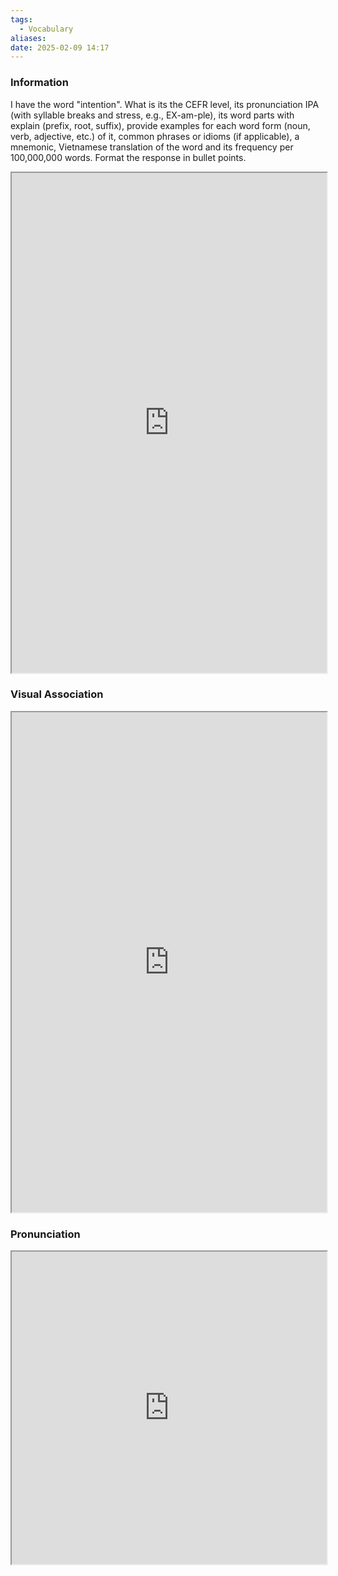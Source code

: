 ```yaml
---
tags:
  - Vocabulary
aliases:
date: 2025-02-09 14:17
---
```

### Information

I have the word "intention". What is its the CEFR level, its pronunciation IPA (with syllable breaks and stress, e.g., EX-am-ple), its word parts with explain (prefix, root, suffix), provide examples for each word form (noun, verb, adjective, etc.) of it, common phrases or idioms (if applicable), a mnemonic, Vietnamese translation of the word and its frequency per 100,000,000 words. Format the response in bullet points.

<iframe
    height="800"
    width="100%"
    style="padding: 0; margin: 0;"
    src="https://www.perplexity.ai">
</iframe>

### Visual Association

<iframe
    height="800"
    width="100%"
    style="padding: 0; margin: 0;"
    src="https://www.google.com/search?tbm=isch&q=intention">
</iframe>

### Pronunciation

<iframe
    height="500"
    width="100%"
    style="padding: 0; margin: 0;"
    src="https://www.google.com/search?q=how+to+pronounce+intention&hl=en">
</iframe>
